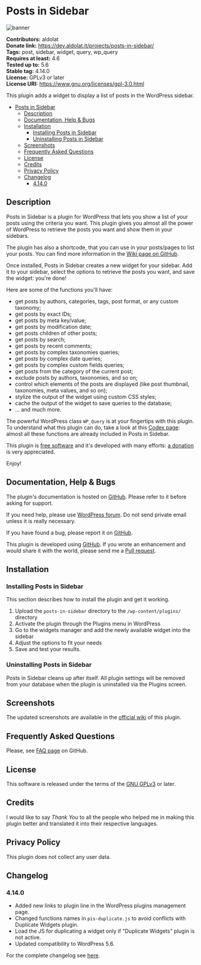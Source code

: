 # Posts in Sidebar

![banner](https://ps.w.org/posts-in-sidebar/assets/banner-772x250.png)

**Contributors:** aldolat  
**Donate link:** <https://dev.aldolat.it/projects/posts-in-sidebar/>  
**Tags:** post, sidebar, widget, query, wp_query  
**Requires at least:** 4.6  
**Tested up to:** 5.6  
**Stable tag:** 4.14.0  
**License:** GPLv3 or later  
**License URI:** <https://www.gnu.org/licenses/gpl-3.0.html>  

This plugin adds a widget to display a list of posts in the WordPress sidebar.

* [Posts in Sidebar](#posts-in-sidebar)
  * [Description](#description)
  * [Documentation, Help & Bugs](#documentation-help--bugs)
  * [Installation](#installation)
    * [Installing Posts in Sidebar](#installing-posts-in-sidebar)
    * [Uninstalling Posts in Sidebar](#uninstalling-posts-in-sidebar)
  * [Screenshots](#screenshots)
  * [Frequently Asked Questions](#frequently-asked-questions)
  * [License](#license)
  * [Credits](#credits)
  * [Privacy Policy](#privacy-policy)
  * [Changelog](#changelog)
    * [4.14.0](#4140)

## Description

Posts in Sidebar is a plugin for WordPress that lets you show a list of your posts using the criteria you want. This plugin gives you almost all the power of WordPress to retrieve the posts you want and show them in your sidebars.

The plugin has also a shortcode, that you can use in your posts/pages to list your posts. You can find more information in the [Wiki page on GitHub](https://github.com/aldolat/posts-in-sidebar/wiki/The-Shortcode).

Once installed, Posts in Sidebar creates a new widget for your sidebar. Add it to your sidebar, select the options to retrieve the posts you want, and save the widget: you're done!

Here are some of the functions you'll have:

* get posts by authors, categories, tags, post format, or any custom taxonomy;
* get posts by exact IDs;
* get posts by meta key/value;
* get posts by modification date;
* get posts children of other posts;
* get posts by search;
* get posts by recent comments;
* get posts by complex taxonomies queries;
* get posts by complex date queries;
* get posts by complex custom fields queries;
* get posts from the category of the current post;
* exclude posts by authors, taxonomies, and so on;
* control which elements of the posts are displayed (like post thumbnail, taxonomies, meta values, and so on);
* stylize the output of the widget using custom CSS styles;
* cache the output of the widget to save queries to the database;
* ... and much more.

The powerful WordPress class `WP_Query` is at your fingertips with this plugin. To understand what this plugin can do, take a look at this [Codex page](https://codex.wordpress.org/Class_Reference/WP_Query): almost all these functions are already included in Posts in Sidebar.

This plugin is [free software](https://en.wikipedia.org/wiki/Free_software) and it's developed with many efforts: [a donation](https://dev.aldolat.it/projects/posts-in-sidebar/#donate) is very appreciated.

Enjoy!

## Documentation, Help & Bugs

The plugin's documentation is hosted on [GitHub](https://github.com/aldolat/posts-in-sidebar/wiki). Please refer to it before asking for support.

If you need help, please use [WordPress forum](http://wordpress.org/support/plugin/posts-in-sidebar). Do not send private email unless it is really necessary.

If you have found a bug, please report it on [GitHub](https://github.com/aldolat/posts-in-sidebar/issues).

This plugin is developed using [GitHub](https://github.com/aldolat/posts-in-sidebar). If you wrote an enhancement and would share it with the world, please send me a [Pull request](https://github.com/aldolat/posts-in-sidebar/pulls).

## Installation

### Installing Posts in Sidebar

This section describes how to install the plugin and get it working.

1. Upload  the `posts-in-sidebar` directory to the `/wp-content/plugins/` directory
1. Activate the plugin through the Plugins menu in WordPress
1. Go to the widgets manager and add the newly available widget into the sidebar
1. Adjust the options to fit your needs
1. Save and test your results.

### Uninstalling Posts in Sidebar

Posts in Sidebar cleans up after itself. All plugin settings will be removed from your database when the plugin is uninstalled via the Plugins screen.

## Screenshots

The updated screenshots are available in the [official wiki](https://github.com/aldolat/posts-in-sidebar/wiki/Screenshots) of this plugin.

## Frequently Asked Questions

Please, see [FAQ page](https://github.com/aldolat/posts-in-sidebar/wiki/FAQ) on GitHub.

## License

This software is released under the terms of the [GNU GPLv3](https://github.com/aldolat/posts-in-sidebar/blob/master/LICENSE) or later.

## Credits

I would like to say *Thank You* to all the people who helped me in making this plugin better and translated it into their respective languages.

## Privacy Policy

This plugin does not collect any user data.

## Changelog

### 4.14.0

* Added new links to plugin line in the WordPress plugins management page.
* Changed functions names in `pis-duplicate.js` to avoid conflicts with Duplicate Widgets plugin.
* Load the JS for duplicating a widget only if "Duplicate Widgets" plugin is not active.
* Updated compatibility to WordPress 5.6.

For the complete changelog see [here](https://github.com/aldolat/posts-in-sidebar/blob/master/CHANGELOG.md).
